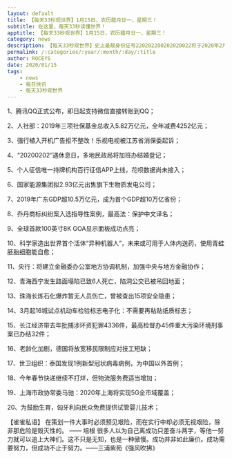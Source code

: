 ```yaml
---
layout: default
title: 【每天33秒观世界】1月15日，农历腊月廿一，星期三！
subtitle: 在这里，每天33秒读懂世界！
apptitle: 【每天33秒观世界】1月15日，农历腊月廿一，星期三！
category: news
description: 【每天33秒观世界】史上最靓身份证号220202200202020022将于2020年2月2日诞生，她是来自吉林省吉林市昌邑区孤店子镇孤店子派出所辖区的小女孩；在这里，每天60秒读懂世界，免费每日快讯新闻简报接口API，微语简报接口API，Skylark，爬虫简讯API接口免费，微信可以直接转账到QQ了。【每天33秒观世界】2019年12月12345678910111213141516171819202122232425262728293031日。ROCEYS全栈CEO 2019年12月17日 11:00:18
permalink: /:categories/:year/:month/:day/:title
author: ROCEYS
date: 2020/01/15
tags:
    - news
    - 每日快讯
    - 每天33秒观世界
---
```



1、腾讯QQ正式公布，即日起支持微信直接转账到QQ；

2、人社部：2019年三项社保基金总收入5.82万亿元，全年减费4252亿元；

3、强行植入开机广告拒不整改！乐视电视被江苏省消保委起诉；

4、“20200202”遇休息日，多地民政局将加班办结婚登记；

5、个人征信唯一持牌机构百行征信APP上线，花呗数据尚未接入；

6、国家能源集团拟2.93亿元出售旗下生物质发电公司；

7、2019年广东GDP超10.5万亿元，成为首个GDP超10万亿省份；

8、乔丹商标纠纷案入选指导性案例，最高法：保护中文译名；

9、全球首款100英寸8K GOA显示面板成功点亮；

10、科学家造出世界首个活体“异种机器人”，未来或可用于人体内送药，使用青蛙胚胎细胞能自愈；

11、央行：将建立金融委办公室地方协调机制，加强中央与地方金融协作；

12、青海西宁发生路面塌陷已致6人死亡，陷洞公交已被吊回地面；

13、珠海长炼石化爆炸暂无人员伤亡，曾被查出15项安全隐患；

14、3月起16城试点机动车检验标志电子化：不需要再粘贴纸质标志；

15、长江经济带去年批捕涉环资犯罪4336件，最高检督办45件重大污染环境刑事案已办结32件；

16、老龄化加剧，德国将放宽移民限制应对技工短缺；

17、世卫组织：泰国发现1例新型冠状病毒病例，为中国以外首例；

18、今年春节快递继续不打烊，但物流服务费适当增加；

19、上海市政协常委马驰：2020年上海将实现5G全市域覆盖；

20、为鼓励生育，匈牙利向民众免费提供试管婴儿技术；

【雀雀私语】
在策划一件大事时必须预见艰险，而在实行中却必须无视艰险，除非那危险是毁灭性的。    —— 培根
很多人以为自己离成功只差奋斗两字，等他一努力就可以追上大神们。这不只是无知，也是一种傲慢。成功并非如此廉价。成功需要努力，但成功不止于努力。——三浦紫苑《强风吹拂》